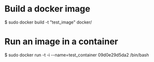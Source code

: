 
# Build a docker image
$ sudo docker build -t "test_image" docker/

# Run an image in a container
$ sudo docker run -t -i --name=test_container 09d0e29d5da2 /bin/bash